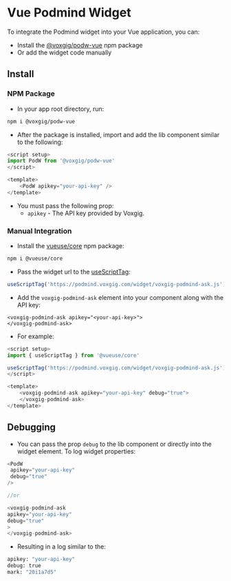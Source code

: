 # Vue Podmind Widget

To integrate the Podmind widget into your Vue application, you can:
- Install the [@voxgig/podw-vue](https://www.npmjs.com/package/@voxgig/podw-vue) npm package
- Or add the widget code manually

## Install

### NPM Package

- In your app root directory, run:

```bash
npm i @voxgig/podw-vue 
```
- After the package is installed, import and add the lib component similar to the following:
```javascript
<script setup>
import PodW from '@voxgig/podw-vue'
</script>

<template>
    <PodW apikey="your-api-key" />
</template>
```
- You must pass the following prop:
    - `apikey` - The API key provided by Voxgig.

### Manual Integration

- Install the  [vueuse/core](https://www.npmjs.com/package/@vueuse/core) npm package:

```bash
npm i @vueuse/core
```
- Pass the widget url to the [useScriptTag](https://vueuse.org/core/useScriptTag/#usescripttag):
```javascript
useScriptTag('https://podmind.voxgig.com/widget/voxgig-podmind-ask.js')
```
- Add the `voxgig-podmind-ask` element into your component along with the API key:
```javasctipt
<voxgig-podmind-ask apikey="<your-api-key>">
</voxgig-podmind-ask>
```
- For example:
```javascript
<script setup>
import { useScriptTag } from '@vueuse/core'

useScriptTag('https://podmind.voxgig.com/widget/voxgig-podmind-ask.js')
</script>

<template>
    <voxgig-podmind-ask apikey="your-api-key" debug="true">
    </voxgig-podmind-ask>
</template>
```

## Debugging
- You can pass the prop `debug` to the lib component or directly into the widget element. To log widget properties:
```javascript
<PodW
 apikey="your-api-key"
 debug="true"
/>

//or 

<voxgig-podmind-ask 
apikey="your-api-key"
debug="true"
>
</voxgig-podmind-ask>
```

- Resulting in a log similar to the:
```bash
apikey: "your-api-key"
debug: true
mark: "20i1a7d5"
```
